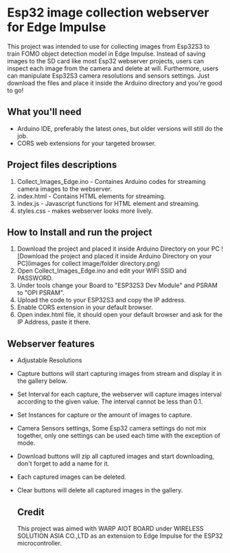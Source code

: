 # Esp32 image collection webserver for Edge Impulse
This project was intended to use for collecting images from Esp32S3 to train FOMO object detection model in Edge Impulse. Instead of saving images to the SD card like most Esp32 webserver projects, users can inspect each image from the camera and delete at will. Furthermore, users can manipulate Esp32S3 camera resolutions and sensors settings. Just download the files and place it inside the Arduino directory and you're good to go! 

## What you'll need
- Arduino IDE, preferably the latest ones, but older versions will still do the job.
- CORS web extensions for your targeted browser.

## Project files descriptions

1. Collect_Images_Edge.ino - Containes Arduino codes for streaming camera images to the webserver.
2. index.html - Contains HTML elements for streaming.
3. index.js - Javascript functions for HTML element and streaming.
4. styles.css - makes webserver looks more lively.


## How to Install and run the project

1. Download the project and placed it inside Arduino Directory on your PC
![Download the project and placed it inside Arduino Directory on your PC](images for collect image/folder directory.png)
3. Open Collect_Images_Edge.ino and edit your WIFI SSID and PASSWORD.
4. Under tools change your Board to "ESP32S3 Dev Module" and PSRAM to "OPI PSRAM".
5. Upload the code to your ESP32S3 and copy the IP address.
6. Enable CORS extension in your default browser.
7. Open index.html file, it should open your default browser and ask for the IP Address, paste it there.


## Webserver features
- Adjustable Resolutions
- Capture buttons will start capturing images from stream and display it in the gallery below.
- Set Interval for each capture, the webserver will capture images interval according to the given value. The interval cannot be less than 0.1.
- Set Instances for capture or the amount of images to capture.
- Camera Sensors settings, Some Esp32 camera settings do not mix together, only one settings can be used each time with the exception of mode.
- Download buttons will zip all captured images and start downloading, don't forget to add a name for it.
- Each captured images can be deleted.
- Clear buttons will delete all captured images in the gallery.

  ## Credit
  This project was aimed with WARP AIOT BOARD under WIRELESS SOLUTION ASIA CO.,LTD as an extension to Edge Impulse for the ESP32 microcontroller. 
